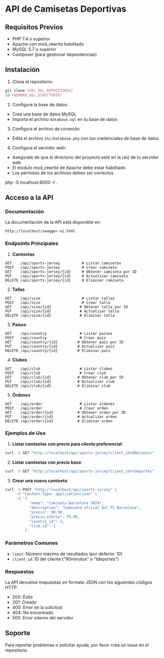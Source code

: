 # API de Camisetas Deportivas

## Requisitos Previos
- PHP 7.4 o superior
- Apache con mod_rewrite habilitado
- MySQL 5.7 o superior
- Composer (para gestionar dependencias)

## Instalación

1. Clona el repositorio:
```bash
git clone [URL_DEL_REPOSITORIO]
cd [NOMBRE_DEL_DIRECTORIO]
```

2. Configura la base de datos:
- Crea una base de datos MySQL
- Importa el archivo `database.sql` en tu base de datos

3. Configura el archivo de conexión:
- Edita el archivo `Inc/Database.php` con tus credenciales de base de datos

4. Configura el servidor web:
- Asegúrate de que el directorio del proyecto esté en la raíz de tu servidor web
- El módulo mod_rewrite de Apache debe estar habilitado
- Los permisos de los archivos deben ser correctos

php -S localhost:8000 -t .

## Acceso a la API

### Documentación
La documentación de la API está disponible en:
```
http://localhost/swagger-ui.html
```

### Endpoints Principales

1. **Camisetas**
```
GET    /api/sports-jersey          # Listar camisetas
POST   /api/sports-jersey          # Crear camiseta
GET    /api/sports-jersey/{id}     # Obtener camiseta por ID
PUT    /api/sports-jersey/{id}     # Actualizar camiseta
DELETE /api/sports-jersey/{id}     # Eliminar camiseta
```

2. **Tallas**
```
GET    /api/size                   # Listar tallas
POST   /api/size                   # Crear talla
GET    /api/size/{id}             # Obtener talla por ID
PUT    /api/size/{id}             # Actualizar talla
DELETE /api/size/{id}             # Eliminar talla
```

3. **Países**
```
GET    /api/country               # Listar países
POST   /api/country               # Crear país
GET    /api/country/{id}         # Obtener país por ID
PUT    /api/country/{id}         # Actualizar país
DELETE /api/country/{id}         # Eliminar país
```

4. **Clubes**
```
GET    /api/club                  # Listar clubes
POST   /api/club                  # Crear club
GET    /api/club/{id}            # Obtener club por ID
PUT    /api/club/{id}            # Actualizar club
DELETE /api/club/{id}            # Eliminar club
```

5. **Órdenes**
```
GET    /api/order                 # Listar órdenes
POST   /api/order                 # Crear orden
GET    /api/order/{id}           # Obtener orden por ID
PUT    /api/order/{id}           # Actualizar orden
DELETE /api/order/{id}           # Eliminar orden
```

### Ejemplos de Uso

1. **Listar camisetas con precio para cliente preferencial**:
```bash
curl -X GET "http://localhost/api/sports-jersey?client_id=90minutos"
```

2. **Listar camisetas con precio base**:
```bash
curl -X GET "http://localhost/api/sports-jersey?client_id=tdeportes"
```

3. **Crear una nueva camiseta**:
```bash
curl -X POST "http://localhost/api/sports-jersey" \
     -H "Content-Type: application/json" \
     -d '{
           "name": "Camiseta Barcelona 2024",
           "description": "Camiseta oficial del FC Barcelona",
           "precio": 89.99,
           "precio_oferta": 79.99,
           "country_id": 1,
           "club_id": 1
         }'
```

### Parámetros Comunes

- `limit`: Número máximo de resultados (por defecto: 10)
- `client_id`: ID del cliente ("90minutos" o "tdeportes")

### Respuestas

La API devuelve respuestas en formato JSON con los siguientes códigos HTTP:
- 200: Éxito
- 201: Creado
- 400: Error en la solicitud
- 404: No encontrado
- 500: Error interno del servidor

## Soporte

Para reportar problemas o solicitar ayuda, por favor crea un issue en el repositorio.